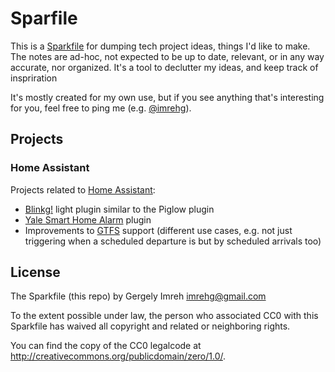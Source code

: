 # Sparfile

This is a [Sparkfile](https://medium.com/the-writers-room/the-spark-file-8d6e7df7ae58) for dumping tech project ideas, things I'd like to make. The notes are ad-hoc, not expected to be up to date, relevant, or in any way accurate, nor organized. It's a tool to declutter my ideas, and keep track of inspriration

It's mostly created for my own use, but if you see anything that's interesting for you, feel free to ping me (e.g. [@imrehg](https://twitter.com/imrehg)).

## Projects

### Home Assistant

Projects related to [Home Assistant](https://home-assistant.io):

* [Blinkg!](https://home-assistant.io) light plugin similar to the Piglow plugin
* [Yale Smart Home Alarm](http://www.yale.co.uk/en/yale/couk/productsdb/alarms/smart-home-range-/) plugin
* Improvements to [GTFS](https://home-assistant.io/components/sensor.gtfs/) support (different use cases, e.g. not just triggering when a scheduled departure is but by scheduled arrivals too)

## License

The Sparkfile (this repo) by Gergely Imreh <imrehg@gmail.com>

To the extent possible under law, the person who associated CC0 with
this Sparkfile has waived all copyright and related or neighboring rights.

You can find the copy of the CC0 legalcode at <http://creativecommons.org/publicdomain/zero/1.0/>.
